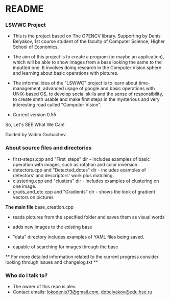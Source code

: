 # README #

### LSWWC Project ###

* This is the project based on The OPENCV library. Supporting by Denis Belyakov, 1st course student of the faculty of Computer Science, Higher School of Economics.

* The aim of this project is to create a program (or maybe an application), which will be able to show images from a base looking the same to the inputted one. It involves doing research in the Computer Vision sphere and learning about basic operations with pictures. 

* The informal idea of the "LSWWC" project is to learn about time-management, advanced usage of google and basic operations with UNIX-based OS, to develop social skills and the sense of responsibility, to create smth usable and make first steps in the mysterious and very interesting road called "Computer Vision".

* Current version 0.55

So, Let's SEE What We Can!

Guided by Vadim Gorbachev.




### About source files and directories ###

* first-steps.cpp and "First_steps" dir - includes examples of basic operation with images, such as rotation and color inversion. 
* detectors.cpp and "Detected_dotes" dir - includes examples of detectors' and descriptors' work plus matching.
* clustering.cpp and "clusters" dir - includes examples of clustering on one image.
* grads_and_etc.cpp and "Gradients" dir - shows the look of gradient vectors on pictures

**The main file**
base_creation.cpp
 
* reads pictures from the specified folder and saves them as visual words

* adds new images to the existing base

* "data" directory includes examples of YAML files being saved.

* capable of searching for images through the base

** For more detailed information related to the current progress consider looking through issues and changelog.txt **

### Who do I talk to? ###

* The owner of this repo is alev.
* Contact emails: 
lokodenis73@gmail.com, dobelyakov@edu.hse.ru